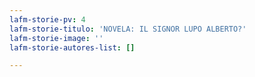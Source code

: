 ```yaml
---
lafm-storie-pv: 4
lafm-storie-titulo: 'NOVELA: IL SIGNOR LUPO ALBERTO?'
lafm-storie-image: ''
lafm-storie-autores-list: []

---
```

